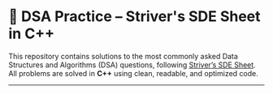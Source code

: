 # 📘 DSA Practice – Striver's SDE Sheet in C++

This repository contains solutions to the most commonly asked Data Structures and Algorithms (DSA) questions, following [Striver’s SDE Sheet](https://takeuforward.org/interviews/strivers-sde-sheet-top-coding-interview-problems/).  
All problems are solved in **C++** using clean, readable, and optimized code.  

---
